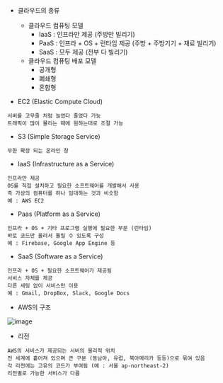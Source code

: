 * 클라우드의 종류
  * 클라우드 컴퓨팅 모델
    * IaaS : 인프라만 제공 (주방만 빌리기)
    * PaaS : 인프라 + OS + 런타임 제공 (주방 + 주방기기 + 재료 빌리기)
    * SaaS : 모두 제공 (전부 다 빌리기)
  * 클라우드 컴퓨팅 배포 모델
    * 공개형
    * 폐쇄형
    * 혼합형

* EC2 (Elastic Compute Cloud)
```
서버를 고무줄 처럼 늘였다 줄였다 가능
트래픽이 많이 몰리는 때에 원하는대로 조절 가능
```

* S3 (Simple Storage Service)
```
무한 확장 되는 온라인 창
```

* IaaS (Infrastructure as a Service)
```
인프라만 제공
OS를 직접 설치하고 필요한 소프트웨어를 개발해서 사용
즉 가상의 컴퓨터를 하나 임대하는 것과 비슷함
예 : AWS EC2
```

* Paas (Platform as a Service)
```
인프라 + OS + 기타 프로그램 실행에 필요한 부분 (런타임)
바로 코드만 올려서 돌릴 수 있도록 구성
예 : Firebase, Google App Engine 등
```

* SaaS (Software as a Service)
```
인프라 + OS + 필요한 소프트웨어가 제공됨
서비스 자체를 제공
다른 세팅 없이 서비스만 이용
예 : Gmail, DropBox, Slack, Google Docs
```

* AWS의 구조

![image](https://github.com/user-attachments/assets/5a822dd6-f5b3-4410-84b8-a5abf8ca1b25)

* 리전
```
AWS의 서비스가 제공되는 서버의 물리적 위치
전 세계에 흩어져 있으며 큰 구분 (동남아, 유럽, 북아메리카 등등)으로 묶여 있음
각 리전에는 고유의 코드가 부여됨 (예 : 서울 ap-northeast-2)
리전별로 가능한 서비스가 다름
```
